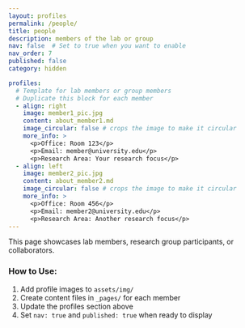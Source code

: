 ```yaml
---
layout: profiles
permalink: /people/
title: people
description: members of the lab or group
nav: false  # Set to true when you want to enable
nav_order: 7
published: false
category: hidden

profiles:
  # Template for lab members or group members
  # Duplicate this block for each member
  - align: right
    image: member1_pic.jpg
    content: about_member1.md
    image_circular: false # crops the image to make it circular
    more_info: >
      <p>Office: Room 123</p>
      <p>Email: member@university.edu</p>
      <p>Research Area: Your research focus</p>
  - align: left
    image: member2_pic.jpg
    content: about_member2.md
    image_circular: false # crops the image to make it circular
    more_info: >
      <p>Office: Room 456</p>
      <p>Email: member2@university.edu</p>
      <p>Research Area: Another research focus</p>
---
```


This page showcases lab members, research group participants, or collaborators.

### How to Use:
1. Add profile images to `assets/img/`
2. Create content files in `_pages/` for each member
3. Update the profiles section above
4. Set `nav: true` and `published: true` when ready to display 